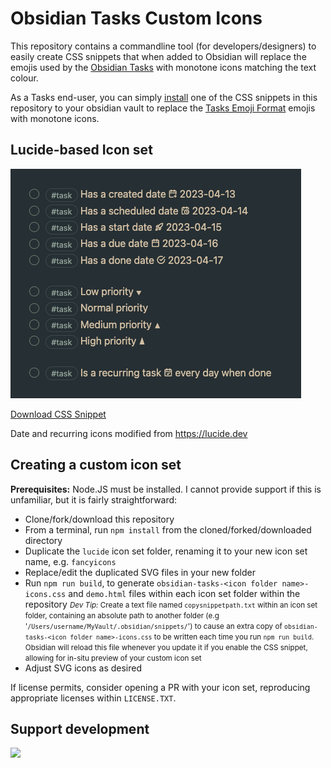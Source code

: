 # Obsidian Tasks Custom Icons

This repository contains a commandline tool (for developers/designers) to easily create CSS snippets that when added to Obsidian will replace the emojis used by the [Obsidian Tasks](https://github.com/obsidian-tasks-group/obsidian-tasks) with monotone icons matching the text colour.

As a Tasks end-user, you can simply [install](https://help.obsidian.md/Extending+Obsidian/CSS+snippets) one of the CSS snippets in this repository to your obsidian vault to replace the [Tasks Emoji Format](https://publish.obsidian.md/tasks/Reference/Task+Formats/Tasks+Emoji+Format) emojis with monotone icons.

## Lucide-based Icon set

![Lucide-based icon theme screenshot](lucide/screenshot.png)

[Download CSS Snippet](https://raw.githubusercontent.com/replete/obsidian-tasks-custom-icons/main/lucide/obsidian-tasks-lucide-icons.css)

Date and recurring icons modified from https://lucide.dev


## Creating a custom icon set

**Prerequisites:** Node.JS must be installed. I cannot provide support if this is unfamiliar, but it is fairly straightforward:

- Clone/fork/download this repository
- From a terminal, run `npm install` from the cloned/forked/downloaded directory
- Duplicate the `lucide` icon set folder, renaming it to your new icon set name, e.g. `fancyicons`
- Replace/edit the duplicated SVG files in your new folder
- Run `npm run build`, to generate `obsidian-tasks-<icon folder name>-icons.css` and `demo.html` files within each icon set folder within the repository
    <small> _Dev Tip:_ Create a text file named `copysnippetpath.txt` within an icon set folder, containing an absolute path to another folder (e.g '`/Users/username/MyVault/.obsidian/snippets/`') to cause an extra copy of `obsidian-tasks-<icon folder name>-icons.css` to be written each time you run `npm run build`. Obsidian will reload this file whenever you update it if you enable the CSS snippet, allowing for in-situ preview of your custom icon set</small>
- Adjust SVG icons as desired

If license permits, consider opening a PR with your icon set, reproducing appropriate licenses within `LICENSE.TXT`.

## Support development
<a href="https://www.buymeacoffee.com/replete"><img src="https://img.buymeacoffee.com/button-api/?text=Buy me a coffee&emoji=&slug=replete&button_colour=BD5FFF&font_colour=ffffff&font_family=Poppins&outline_colour=000000&coffee_colour=FFDD00" /></a>